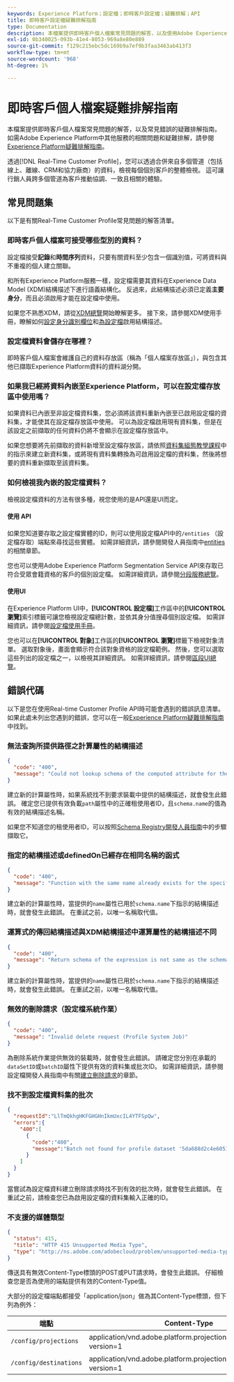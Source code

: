 ```yaml
---
keywords: Experience Platform；設定檔；即時客戶設定檔；疑難排解；API
title: 即時客戶設定檔疑難排解指南
type: Documentation
description: 本檔案提供即時客戶個人檔案常見問題的解答，以及使用Adobe Experience Platform處理個人檔案資料時常見錯誤的疑難排解指南。
exl-id: 0b340025-093b-41e4-8053-969a8e80e889
source-git-commit: f129c215ebc5dc169b9a7ef9b3faa3463ab413f3
workflow-type: tm+mt
source-wordcount: '968'
ht-degree: 1%

---
```


# 即時客戶個人檔案疑難排解指南

本檔案提供即時客戶個人檔案常見問題的解答，以及常見錯誤的疑難排解指南。 如需Adobe Experience Platform中其他服務的相關問題和疑難排解，請參閱[Experience Platform疑難排解指南](../landing/troubleshooting.md)。

透過[!DNL Real-Time Customer Profile]，您可以透過合併來自多個管道（包括線上、離線、CRM和協力廠商）的資料，檢視每個個別客戶的整體檢視。 這可讓行銷人員跨多個管道為客戶推動協調、一致且相關的體驗。

## 常見問題集

以下是有關Real-Time Customer Profile常見問題的解答清單。

### 即時客戶個人檔案可接受哪些型別的資料？

設定檔接受&#x200B;**記錄**&#x200B;和&#x200B;**時間序列**&#x200B;資料，只要有關資料至少包含一個識別值，可將資料與不重複的個人建立關聯。

和所有Experience Platform服務一樣，設定檔需要其資料在Experience Data Model (XDM)結構描述下進行語義結構化。 反過來，此結構描述必須已定義&#x200B;**主要身分**，而且必須啟用才能在設定檔中使用。

如果您不熟悉XDM，請從[XDM總覽](../xdm/home.md)開始瞭解更多。 接下來，請參閱XDM使用手冊，瞭解如何[設定身分識別欄位](../xdm/tutorials/create-schema-ui.md#identity-field)和[為設定檔](../xdm/tutorials/create-schema-ui.md#profile)啟用結構描述。

### 設定檔資料會儲存在哪裡？

即時客戶個人檔案會維護自己的資料存放區（稱為「個人檔案存放區」），與包含其他已擷取Experience Platform資料的資料湖分開。

### 如果我已經將資料內嵌至Experience Platform，可以在設定檔存放區中使用嗎？

如果資料已內嵌至非設定檔資料集，您必須將該資料重新內嵌至已啟用設定檔的資料集，才能使其在設定檔存放區中使用。 可以為設定檔啟用現有資料集，但是在該設定之前擷取的任何資料仍將不會顯示在設定檔存放區中。

如果您想要將先前擷取的資料新增至設定檔存放區，請依照[資料集組態教學課程](./tutorials/dataset-configuration.md)中的指示來建立新資料集，或將現有資料集轉換為可啟用設定檔的資料集，然後將想要的資料重新擷取至該資料集。

### 如何檢視我內嵌的設定檔資料？

檢視設定檔資料的方法有很多種，視您使用的是API還是UI而定。

#### 使用 API

如果您知道要存取之設定檔實體的ID，則可以使用設定檔API中的`/entities` （設定檔存取）端點來尋找這些實體。 如需詳細資訊，請參閱開發人員指南中[entities](./api/entities.md)的相關章節。

您也可以使用Adobe Experience Platform Segmentation Service API來存取已符合受眾會籍資格的客戶的個別設定檔。 如需詳細資訊，請參閱[分段服務總覽](../segmentation/home.md)。

#### 使用UI

在Experience Platform UI中，**[!UICONTROL 設定檔]**&#x200B;工作區中的&#x200B;**[!UICONTROL 瀏覽]**&#x200B;索引標籤可讓您檢視設定檔總計數，並依其身分值搜尋個別設定檔。 如需詳細資訊，請參閱[設定檔使用手冊](./ui/user-guide.md)。

您也可以在&#x200B;**[!UICONTROL 對象]**&#x200B;工作區的&#x200B;**[!UICONTROL 瀏覽]**&#x200B;標籤下檢視對象清單。 選取對象後，畫面會顯示符合該對象資格的設定檔範例。 然後，您可以選取這些列出的設定檔之一，以檢視其詳細資訊。 如需詳細資訊，請參閱[區段UI總覽](../segmentation/ui/overview.md)。

## 錯誤代碼

以下是您在使用Real-time Customer Profile API時可能會遇到的錯誤訊息清單。 如果此處未列出您遇到的錯誤，您可以在一般[Experience Platform疑難排解指南](../landing/troubleshooting.md)中找到。

### 無法查詢所提供路徑之計算屬性的結構描述

```json
{
  "code": "400",
  "message": "Could not lookup schema of the computed attribute for the provided path"
}
```

建立新的計算屬性時，如果系統找不到要求裝載中提供的結構描述，就會發生此錯誤。 確定您已提供有效負載`path`屬性中的正確租使用者ID，且`schema.name`的值為有效的結構描述名稱。

如果您不知道您的租使用者ID，可以按照[Schema Registry開發人員指南](../xdm/api/getting-started.md)中的步驟擷取它。

### 指定的結構描述或definedOn已經存在相同名稱的函式

```json
{
  "code": "400",
  "message": "Function with the same name already exists for the specified schema or definedOn"
}
```

建立新的計算屬性時，當提供的`name`屬性已用於`schema.name`下指示的結構描述時，就會發生此錯誤。 在重試之前，以唯一名稱取代值。

### 運算式的傳回結構描述與XDM結構描述中運算屬性的結構描述不同

```json
{
  "code": "400",
  "message": "Return schema of the expression is not same as the schema of the computed attribute in the XDM schema"
}
```

建立新的計算屬性時，當提供的`name`屬性已用於`schema.name`下指示的結構描述時，就會發生此錯誤。 在重試之前，以唯一名稱取代值。

### 無效的刪除請求（設定檔系統作業）

```json
{
  "code": "400",
  "message": "Invalid delete request (Profile System Job)"
}
```

為刪除系統作業提供無效的裝載時，就會發生此錯誤。 請確定您分別在承載的`dataSetID`或`batchID`屬性下提供有效的資料集或批次ID。 如需詳細資訊，請參閱設定檔開發人員指南中有關[建立刪除請求](./api/profile-system-jobs.md#create-a-delete-request)的章節。

### 找不到設定檔資料集的批次

```json
{
  "requestId":"LlTmQkhgHKFGHGHnIkmUxcIL4YTFSpQw",
  "errors":{
    "400":[
      {
        "code":"400",
        "message":"Batch not found for profile dataset '5da688d2c4e60518ad25b7b1'"
      }
    ]
  }
}
```

當嘗試為設定檔資料建立刪除請求時找不到有效的批次時，就會發生此錯誤。 在重試之前，請檢查您已為啟用設定檔的資料集輸入正確的ID。

### 不支援的媒體類型

```json
{
  "status": 415,
  "title": "HTTP 415 Unsupported Media Type",
  "type": "http://ns.adobe.com/adobecloud/problem/unsupported-media-type"
}
```

傳送具有無效Content-Type標頭的POST或PUT請求時，會發生此錯誤。 仔細檢查您是否為使用的端點提供有效的Content-Type值。

大部分的設定檔端點都接受「application/json」做為其Content-Type標頭，但下列為例外：

| 端點 | Content-Type |
| --- | --- |
| `/config/projections` | application/vnd.adobe.platform.projectionConfig+json； version=1 |
| `/config/destinations` | application/vnd.adobe.platform.projectionDestination+json； version=1 |
